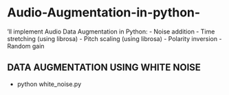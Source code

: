 # Audio-Augmentation-in-python-
’ll implement Audio Data Augmentation in Python: - Noise addition - Time stretching (using librosa) - Pitch scaling (using librosa) - Polarity inversion - Random gain


## DATA AUGMENTATION USING WHITE NOISE
- python white_noise.py
